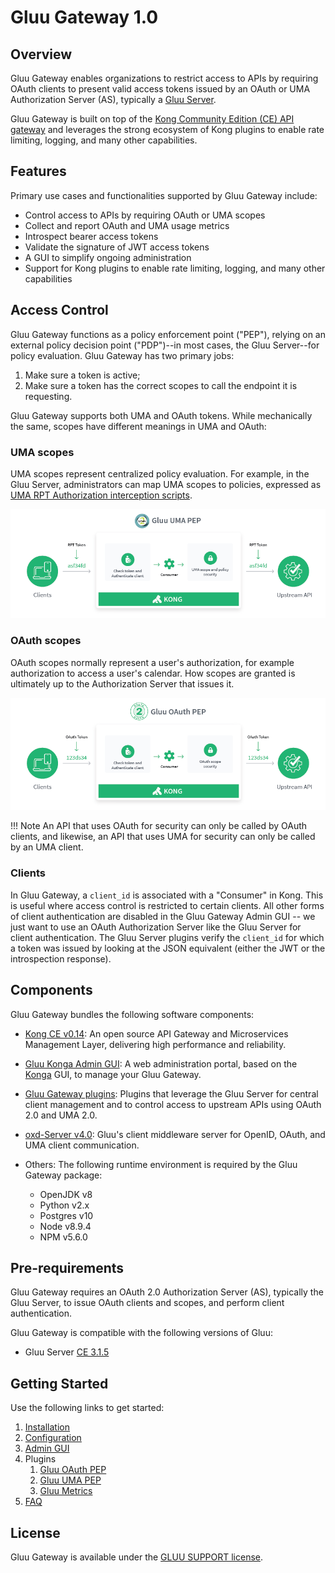 # Gluu Gateway 1.0

## Overview

Gluu Gateway enables organizations to restrict access to APIs by requiring OAuth clients to present valid access tokens issued by an OAuth or UMA Authorization Server (AS), typically a [Gluu Server](https://gluu.org/docs/ce).

Gluu Gateway is built on top of the [Kong Community Edition (CE) API gateway](https://konghq.com/kong/) and leverages the strong ecosystem of Kong plugins to enable rate limiting, logging, and many other capabilities. 

## Features

Primary use cases and functionalities supported by Gluu Gateway include:

- Control access to APIs by requiring OAuth or UMA scopes
- Collect and report OAuth and UMA usage metrics
- Introspect bearer access tokens
- Validate the signature of JWT access tokens
- A GUI to simplify ongoing administration
- Support for Kong plugins to enable rate limiting, logging, and many other capabilities  

## Access Control

Gluu Gateway functions as a policy enforcement point ("PEP"), relying on an external policy decision point ("PDP")--in most cases, the Gluu Server--for policy evaluation. Gluu Gateway has two primary jobs: 

1. Make sure a token is active; 
1. Make sure a token has the correct scopes to call the endpoint it is requesting.

Gluu Gateway supports both UMA and OAuth tokens. While mechanically the same, scopes have different meanings in UMA and OAuth: 

### UMA scopes
UMA scopes represent centralized policy evaluation. For example, in the Gluu Server, administrators can map UMA scopes to policies, expressed as [UMA RPT Authorization interception scripts](https://gluu.org/docs/ce/admin-guide/custom-script/#uma-2-rpt-authorization-policies). 

![UMA PEP diagram](img/gluu-uma-pep.png)

### OAuth scopes
OAuth scopes normally represent a user's authorization, for example authorization to access a user's calendar. How scopes are granted is ultimately up to the Authorization Server that issues it.

![OAuth PEP diagram](img/gluu-oauth-pep.png)

!!! Note 
    An API that uses OAuth for security can only be called by OAuth clients, and likewise, an API that uses UMA for security can only be called by an UMA client. 

### Clients
In Gluu Gateway, a `client_id` is associated with a "Consumer" in Kong. This is useful where access control is restricted to certain clients. All other forms of client authentication are disabled in the Gluu Gateway Admin GUI -- we just want to use an OAuth Authorization Server like the Gluu Server for client authentication. The Gluu Server plugins verify the `client_id` for which a token was issued by looking at the JSON equivalent (either the JWT or the introspection response).

## Components

Gluu Gateway bundles the following software components:

- [Kong CE v0.14](https://getkong.org): An open source API Gateway and Microservices Management Layer, delivering high performance and reliability.

- [Gluu Konga Admin GUI](https://github.com/GluuFederation/gluu-gateway/tree/version_1.0/konga): A web administration portal, based on the [Konga](https://github.com/pantsel/konga) GUI, to manage your Gluu Gateway.

- [Gluu Gateway plugins](https://github.com/GluuFederation/gluu-gateway): Plugins that leverage the Gluu Server for central client management and to control access to upstream APIs using OAuth 2.0 and UMA 2.0.

- [oxd-Server v4.0](https://www.gluu.org/docs/oxd/4.0): Gluu's client middleware server for OpenID, OAuth, and UMA client communication.

- Others: The following runtime environment is required by the Gluu Gateway package:
    - OpenJDK v8
    - Python v2.x
    - Postgres v10
    - Node v8.9.4
    - NPM v5.6.0
    
## Pre-requirements

Gluu Gateway requires an OAuth 2.0 Authorization Server (AS), typically the Gluu Server, to issue OAuth clients and scopes, and perform client authentication. 

Gluu Gateway is compatible with the following versions of Gluu:

- Gluu Server [CE 3.1.5](https://gluu.org/docs/ce/3.1.5)

## Getting Started

Use the following links to get started:  

1. [Installation](./installation.md)
1. [Configuration](./configuration.md)
1. [Admin GUI](./admin-gui.md)
1. Plugins
    1. [Gluu OAuth PEP](./plugin/gluu-oauth-pep.md)
    2. [Gluu UMA PEP](./plugin/gluu-uma-pep.md)
    3. [Gluu Metrics](./plugin/gluu-metrics.md)
1. [FAQ](./faq.md)

## License  

Gluu Gateway is available under the [GLUU SUPPORT license](https://raw.githubusercontent.com/GluuFederation/gluu-gateway/master/LICENSE). 
